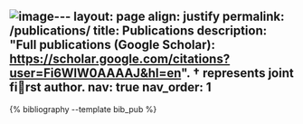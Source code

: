 ![image](https://github.com/user-attachments/assets/125a781a-4bd0-4f72-964e-58771815200e)---
layout: page
align: justify
permalink: /publications/
title: Publications
description: "Full publications (Google Scholar): https://scholar.google.com/citations?user=Fi6WlW0AAAAJ&hl=en". $\dag$ represents joint first author.
nav: true
nav_order: 1
---

<!-- _pages/publications.md -->
<div class="publications">

{% bibliography --template bib_pub %}

</div>
